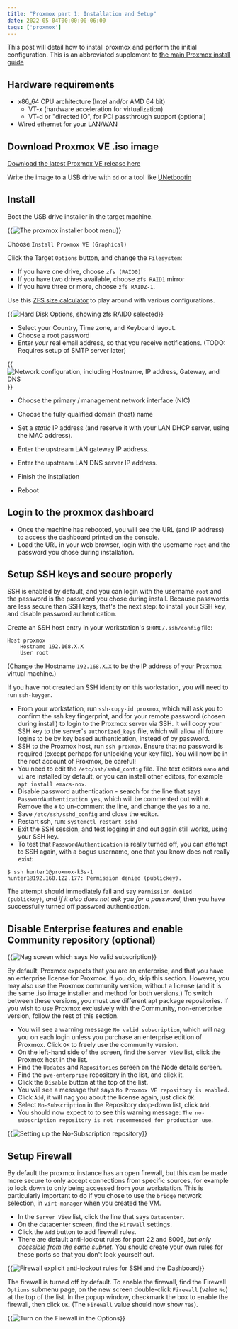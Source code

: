 ```yaml
---
title: "Proxmox part 1: Installation and Setup"
date: 2022-05-04T00:00:00-06:00
tags: ['proxmox']
---
```


This post will detail how to install proxmox and perform the initial
configuration. This is an abbreviated supplement to [the main Proxmox
install
guide](https://pve.proxmox.com/pve-docs/chapter-pve-installation.html)

## Hardware requirements

 * x86_64 CPU architecture (Intel and/or AMD 64 bit)
   * VT-x (hardware acceleration for virtualization)
   * VT-d or "directed IO", for PCI passthrough support (optional)
 * Wired ethernet for your LAN/WAN

## Download Proxmox VE .iso image

[Download the latest Proxmox VE release
here](https://proxmox.com/en/downloads/proxmox-virtual-environment)

Write the image to a USB drive with `dd` or a tool like
[UNetbootin](https://unetbootin.github.io/)

## Install

Boot the USB drive installer in the target machine.

{{<img src="/img/proxmox/boot.png" alt="The proxmox installer boot menu">}}

Choose `Install Proxmox VE (Graphical)`

Click the Target `Options` button, and change the `Filesystem`:

 * If you have one drive, choose `zfs (RAID0)`
 * If you have two drives available, choose `zfs RAID1` mirror
 * If you have three or more, choose `zfs RAIDZ-1`.

Use this [ZFS size calculator](https://wintelguy.com/zfs-calc.pl) to
play around with various configurations.

{{<img src="/img/proxmox/hard-disk-options.png" alt="Hard Disk Options, showing zfs RAID0 selected">}}

 * Select your Country, Time zone, and Keyboard layout.
 * Choose a root password
 * Enter *your* real email address, so that you receive notifications.
   (TODO: Requires setup of SMTP server later)

{{<img src="/img/proxmox/network-configuration.png" alt="Network configuration, including Hostname, IP address, Gateway, and DNS">}}

 * Choose the primary / management network interface (NIC)
 * Choose the fully qualified domain (host) name
 * Set a *static* IP address (and reserve it with your LAN DHCP
   server, using the MAC address).
 * Enter the upstream LAN gateway IP address.
 * Enter the upstream LAN DNS server IP address.

 * Finish the installation
 * Reboot

## Login to the proxmox dashboard

 * Once the machine has rebooted, you will see the URL (and IP
   address) to access the dashboard printed on the console.
 * Load the URL in your web browser, login with the username `root`
   and the password you chose during installation.

## Setup SSH keys and secure properly

SSH is enabled by default, and you can login with the username `root`
and the password is the password you chose during install. Because
passwords are less secure than SSH keys, that's the next step: to
install your SSH key, and disable password authentication.

Create an SSH host entry in your workstation's `$HOME/.ssh/config`
file:

```
Host proxmox
    Hostname 192.168.X.X
    User root
```

(Change the Hostname `192.168.X.X` to be the IP address of your Proxmox virtual machine.)

If you have not created an SSH identity on this workstation, you will need to
run `ssh-keygen`.
 * From your workstation, run `ssh-copy-id proxmox`, which will ask you to
   confirm the ssh key fingerprint, and for your remote password (chosen during
   install) to login to the Proxmox server via SSH. It will copy your SSH key to
   the server's `authorized_keys` file, which will allow all future logins to be
   by key based authentication, instead of by password.
 * SSH to the Proxmox host, run `ssh proxmox`. Ensure that no password is
   required (except perhaps for unlocking your key file). You will now be in the
   root account of Proxmox, be careful!
 * You need to edit the `/etc/ssh/sshd_config` file. The text editors `nano` and
   `vi` are installed by default, or you can install other editors, for example
   `apt install emacs-nox`.
 * Disable password authentication - search for the line that says
   `PasswordAuthentication yes`, which will be commented out with `#`. Remove
   the `#` to un-comment the line, and change the `yes` to a `no`.
 * Save `/etc/ssh/sshd_config` and close the editor.
 * Restart ssh, run: `systemctl restart sshd`
 * Exit the SSH session, and test logging in and out again still works, using
   your SSH key.
 * To test that `PasswordAuthentication` is really turned off, you can attempt
   to SSH again, with a bogus username, one that you know does not really exist:

```
$ ssh hunter1@proxmox-k3s-1
hunter1@192.168.122.177: Permission denied (publickey).
```

   The attempt should immediately fail and say `Permission denied (publickey)`, *and if it
   also does not ask you for a password*, then you have successfully turned off
   password authentication.

## Disable Enterprise features and enable Community repository (optional)

{{<img src="/img/proxmox/no-valid-subscription.png" alt="Nag screen which says No valid subscription">}}

By default, Proxmox expects that you are an enterprise, and that you have an
enterprise license for Proxmox. If you do, skip this section. However, you may
also use the Proxmox community version, without a license (and it is the same
.iso image installer and method for both versions.) To switch between these
versions, you must use different apt package repositories. If you wish to use
Proxmox exclusively with the Community, non-enterprise version, follow the rest
of this section.

 * You will see a warning message `No valid subscription`, which will nag you on
   each login unless you purchase an enterprise edition of Proxmox. Click `OK`
   to freely use the community version.
 * On the left-hand side of the screen, find the `Server View` list, click the
   Proxmox host in the list.
 * Find the `Updates` and `Repositories` screen on the Node details screen.
 * Find the `pve-enterprise` repository in the list, and click it.
 * Click the `Disable` button at the top of the list.
 * You will see a message that says `No Proxmox VE repository is enabled.`
 * Click `Add`, it will nag you about the license again, just click `OK`.
 * Select `No-Subscription` in the Repository drop-down list, click `Add`.
 * You should now expect to to see this warning message: `The no-subscription
   repository is not recommended for production use`.

{{<img src="/img/proxmox/no-subscription-repository.png" alt="Setting up the No-Subscription repository">}}

## Setup Firewall

By default the proxmox instance has an open firewall, but this can be made more
secure to only accept connections from specific sources, for example to lock
down to only being accessed from your workstation. This is particularly
important to do if you chose to use the `bridge` network selection, in
`virt-manager` when you created the VM.

 * In the `Server View` list, click the line that says `Datacenter`.
 * On the datacenter screen, find the `Firewall` settings.
 * Click the `Add` button to add firewall rules.
 * There are default anti-lockout rules for port 22 and 8006, *but
   only acessible from the same subnet*. You should create your own
   rules for these ports so that you don't lock yourself out.

{{<img src="/img/proxmox/firewall-anti-lockout.png" alt="Firewall explicit anti-lockout rules for SSH and the Dashboard">}}


The firewall is turned off by default. To enable the firewall, find the Firewall
`Options` submenu page, on the new screen double-click `Firewall` (value `No`)
at the top of the list. In the popup window, checkmark the box to enable the
firewall, then click `OK`. (The `Firewall` value should now show `Yes`).

{{<img src="/img/proxmox/firewall-enable.png" alt="Turn on the Firewall in the Options">}}
